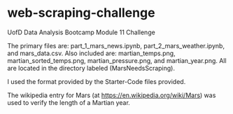 # web-scraping-challenge
UofD Data Analysis Bootcamp Module 11 Challenge

The primary files are: part_1_mars_news.ipynb, part_2_mars_weather.ipynb, and mars_data.csv. Also included are: martian_temps.png, martian_sorted_temps.png, martian_pressure.png, and martian_year.png. All are located in the directory labeled (MarsNeedsScraping).

I used the format provided by the Starter-Code files provided.

The wikipedia entry for Mars (at https://en.wikipedia.org/wiki/Mars) was used to verify the length of a Martian year.
